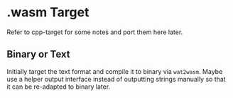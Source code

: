 # .wasm Target

Refer to cpp-target for some notes and port them here later.

## Binary or Text

Initially target the text format and compile it to binary via `wat2wasm`. Maybe use a helper output interface instead of outputting strings manually so that it can be re-adapted to binary later.